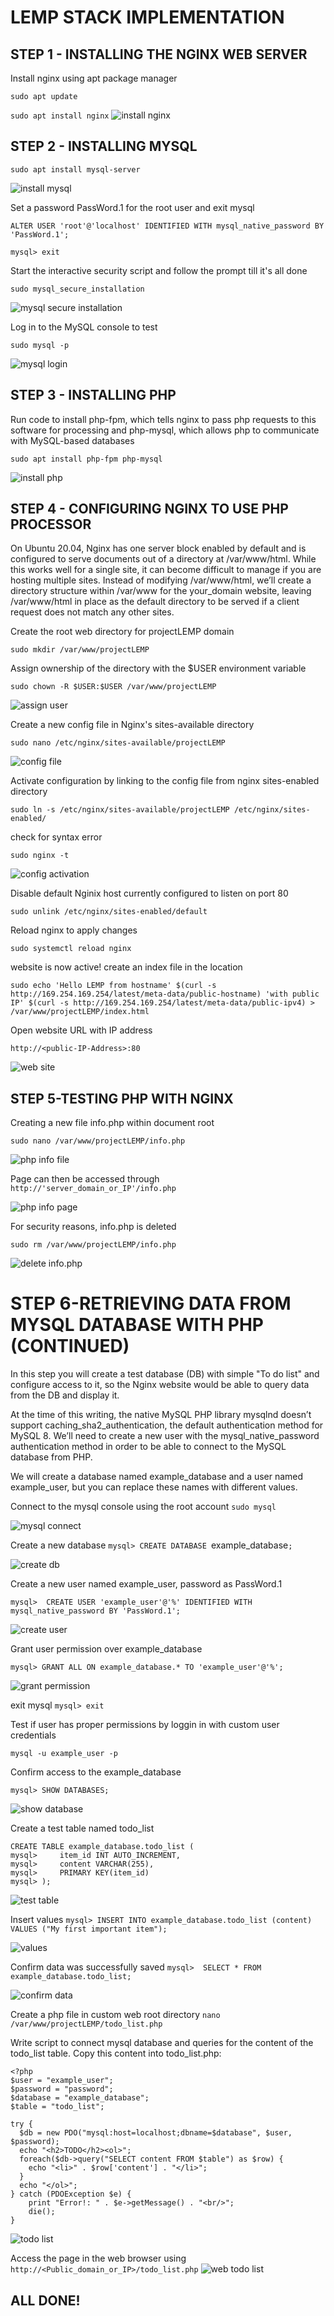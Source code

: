 # LEMP STACK IMPLEMENTATION

## STEP 1 - INSTALLING THE NGINX WEB SERVER

Install nginx using apt package manager

`sudo apt update`

`sudo apt install nginx`
![install nginx](./images/01-nginx-install.png)

## STEP 2 - INSTALLING MYSQL

`sudo apt install mysql-server`

![install mysql](./images/02-mysql-install.png)

Set a password PassWord.1 for the root user and exit mysql

`ALTER USER 'root'@'localhost' IDENTIFIED WITH mysql_native_password BY 'PassWord.1';`

`mysql> exit`

Start the interactive security script and follow the prompt till it's all done

`sudo mysql_secure_installation`

![mysql secure installation](./images/03-msql-user-set.png)

Log in to the MySQL console to test

`sudo mysql -p`

![mysql login](./images/04-mysql-p-login.png)


## STEP 3 - INSTALLING PHP

Run code to install php-fpm, which tells nginx to pass php requests to this software for processing and php-mysql, which allows php to communicate with MySQL-based databases

`sudo apt install php-fpm php-mysql`

![install php](./images/05-install-php.png)

## STEP 4 - CONFIGURING NGINX TO USE PHP PROCESSOR

On Ubuntu 20.04, Nginx has one server block enabled by default and is configured to serve documents out of a directory at /var/www/html. While this works well for a single site, it can become difficult to manage if you are hosting multiple sites. Instead of modifying /var/www/html, we’ll create a directory structure within /var/www for the your_domain website, leaving /var/www/html in place as the default directory to be served if a client request does not match any other sites.

Create the root web directory for projectLEMP domain 

`sudo mkdir /var/www/projectLEMP`

Assign ownership of the directory with the $USER environment variable

`sudo chown -R $USER:$USER /var/www/projectLEMP`

![assign user](./images/06-assign%20user.png)

Create a new config file in Nginx's sites-available directory

`sudo nano /etc/nginx/sites-available/projectLEMP`

![config file](./images/07-new-config-file.png)

Activate configuration by linking to the config file from nginx sites-enabled directory

`sudo ln -s /etc/nginx/sites-available/projectLEMP /etc/nginx/sites-enabled/`

check for syntax error

`sudo nginx -t`

![config activation](./images/08-config-activation.png)

Disable default Nginix host currently configured to listen on port 80

`sudo unlink /etc/nginx/sites-enabled/default`

Reload nginx to apply changes

`sudo systemctl reload nginx`

website is now active! create an index file in the location

`sudo echo 'Hello LEMP from hostname' $(curl -s http://169.254.169.254/latest/meta-data/public-hostname) 'with public IP' $(curl -s http://169.254.169.254/latest/meta-data/public-ipv4) > /var/www/projectLEMP/index.html`

Open website URL with IP address

`http://<public-IP-Address>:80`

![web site](./images/09-web-with-dns.png)

## STEP 5-TESTING PHP WITH NGINX

Creating a new file info.php within document root

`sudo nano /var/www/projectLEMP/info.php`

![php info file](./images/10-php-test-page.png)

Page can then be accessed through `http://'server_domain_or_IP'/info.php`

![php info page](./images/11-php-info-page.png)

For security reasons, info.php is deleted

`sudo rm /var/www/projectLEMP/info.php`

![delete info.php](./images/12-delete-page.png)


# STEP 6-RETRIEVING DATA FROM MYSQL DATABASE WITH PHP (CONTINUED)

In this step you will create a test database (DB) with simple "To do list" and configure access to it, so the Nginx website would be able to query data from the DB and display it.

At the time of this writing, the native MySQL PHP library mysqlnd doesn’t support caching_sha2_authentication, the default authentication method for MySQL 8. We’ll need to create a new user with the mysql_native_password authentication method in order to be able to connect to the MySQL database from PHP.

We will create a database named example_database and a user named example_user, but you can replace these names with different values.

Connect to the mysql console using the root account `sudo mysql`

![mysql connect](./images/13-mysql-connect.png)

Create a new database `mysql> CREATE DATABASE `example_database`;`

![create db](./images/14-create-db.png)

Create a new user named example_user, password as PassWord.1

`mysql>  CREATE USER 'example_user'@'%' IDENTIFIED WITH mysql_native_password BY 'PassWord.1';`

![create user](./images/15-create-user.png)

Grant user permission over example_database

`mysql> GRANT ALL ON example_database.* TO 'example_user'@'%';`

![grant permission](./images/16-grant-permission.png)

exit mysql `mysql> exit`

Test if user has proper permissions by loggin in with custom user credentials

`mysql -u example_user -p`

Confirm access to the example_database

`mysql> SHOW DATABASES;`

![show database](./images/17-show-db.png)

Create a test table named todo_list

```
CREATE TABLE example_database.todo_list (
mysql>     item_id INT AUTO_INCREMENT,
mysql>     content VARCHAR(255),
mysql>     PRIMARY KEY(item_id)
mysql> );
```

![test table](./images/18-create-table-todo-list.png)

Insert values `mysql> INSERT INTO example_database.todo_list (content) VALUES ("My first important item");`

![values](./images/19-insert-values.png)

Confirm data was successfully saved `mysql>  SELECT * FROM example_database.todo_list;`

![confirm data](./images/20-table-outcome.png)

Create a php file in custom web root directory
`nano /var/www/projectLEMP/todo_list.php`

Write script to connect mysql database and queries for the content of the todo_list table. Copy this content into todo_list.php:

```
<?php
$user = "example_user";
$password = "password";
$database = "example_database";
$table = "todo_list";

try {
  $db = new PDO("mysql:host=localhost;dbname=$database", $user, $password);
  echo "<h2>TODO</h2><ol>";
  foreach($db->query("SELECT content FROM $table") as $row) {
    echo "<li>" . $row['content'] . "</li>";
  }
  echo "</ol>";
} catch (PDOException $e) {
    print "Error!: " . $e->getMessage() . "<br/>";
    die();
}
```
![todo list](./images/21-todo-list.png)

Access the page in the web browser using `http://<Public_domain_or_IP>/todo_list.php`
![web todo list](./images/22-todo-list-on-web.png)

## ALL DONE!

